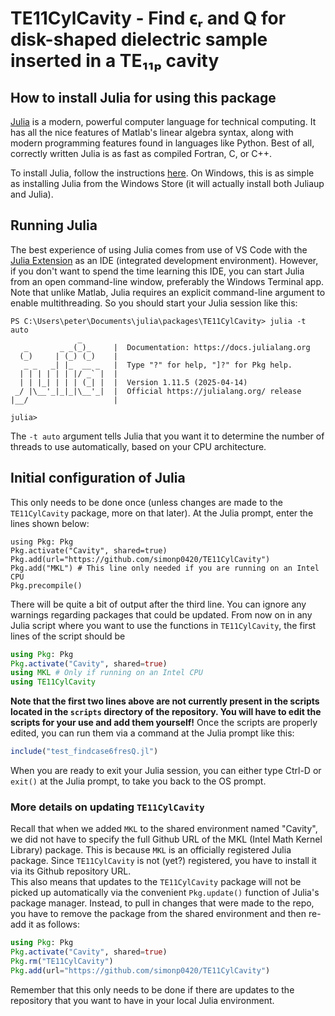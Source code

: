 # TE11CylCavity - Find ϵᵣ and Q for disk-shaped dielectric sample inserted in a TE₁₁ₚ cavity

## How to install Julia for using this package
[Julia](julialang.org) is a modern, powerful computer language for technical computing.  It has all the nice features of 
Matlab's linear algebra syntax, along with modern programming features found in languages like Python.  Best of all, 
correctly written Julia is as fast as compiled Fortran, C, or C++.

To install Julia, follow the instructions [here](https://julialang.org/install/).  On Windows, this is as simple as installing
Julia from the Windows Store (it will actually install both Juliaup and Julia).

## Running Julia

The best experience of using Julia comes from use of VS Code with the 
[Julia Extension](https://code.visualstudio.com/docs/languages/julia) as an IDE (integrated development environment).
However, if you don't want to spend the time learning this IDE, you can start Julia from an open command-line window, preferably
the Windows Terminal app.  Note that unlike Matlab, Julia requires an explicit command-line argument to enable multithreading.
So you should start your Julia session like this:

```
PS C:\Users\peter\Documents\julia\packages\TE11CylCavity> julia -t auto
               _
   _       _ _(_)_     |  Documentation: https://docs.julialang.org
  (_)     | (_) (_)    |
   _ _   _| |_  __ _   |  Type "?" for help, "]?" for Pkg help.
  | | | | | | |/ _` |  |
  | | |_| | | | (_| |  |  Version 1.11.5 (2025-04-14)
 _/ |\__'_|_|_|\__'_|  |  Official https://julialang.org/ release
|__/                   |

julia>
```

The `-t auto` argument tells Julia that you want it to determine the number of threads to use automatically, based on your CPU 
architecture.

## Initial configuration of Julia 

This only needs to be done once (unless changes are made to the `TE11CylCavity` package, more on that later).
At the Julia prompt, enter the lines shown below:

```
using Pkg: Pkg
Pkg.activate("Cavity", shared=true)
Pkg.add(url="https://github.com/simonp0420/TE11CylCavity")
Pkg.add("MKL") # This line only needed if you are running on an Intel CPU
Pkg.precompile()
```

There will be quite a bit of output after the third line.  You can ignore
any warnings regarding packages that could be updated.  From now on in any Julia script where you want to 
use the functions in `TE11CylCavity`,  the first lines of the script should be

```Julia
using Pkg: Pkg
Pkg.activate("Cavity", shared=true)
using MKL # Only if running on an Intel CPU
using TE11CylCavity
```

**Note that the first two lines above are not currently present in the scripts located in the `scripts` directory of the 
repository.  You will have to edit the scripts for your use and add them yourself!**
Once the scripts are properly edited, you can run them via a command at the Julia prompt like this:

```Julia
include("test_findcase6fresQ.jl")
```

When you are ready to exit your Julia session, you can either type Ctrl-D or `exit()` at the Julia prompt, to take you
back to the OS prompt.

### More details on updating `TE11CylCavity`

Recall that when we added `MKL` to the shared environment named "Cavity", we did not have to specify the full Github URL of
the MKL (Intel Math Kernel Library) package.  This is because `MKL` is an officially registered Julia package.  Since 
`TE11CylCavity` is not (yet?) registered, you have to install it via its Github repository URL.  
This also means that updates to the 
`TE11CylCavity` package will not be picked up automatically via the convenient `Pkg.update()` function of Julia's package
manager.  Instead, to pull in changes that were made to the repo, you have to remove the package from the shared 
environment and then re-add it as follows:

```Julia
using Pkg: Pkg
Pkg.activate("Cavity", shared=true)
Pkg.rm("TE11CylCavity")
Pkg.add(url="https://github.com/simonp0420/TE11CylCavity")
```

Remember that this only needs to be done if there are updates to the repository that you want to have in your
local Julia environment.
